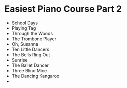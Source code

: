# Easiest Piano Course Part 2 

- School Days
- Playing Tag
- Through the Woods
- The Trombone Player
- Oh, Susanna
- Ten Little Dancers
- The Bells Ring Out
- Sunrise
- The Ballet Dancer
- Three Blind Mice
- The Dancing Kangaroo
- 
